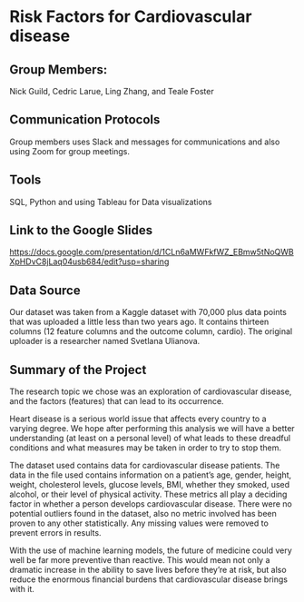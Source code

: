 # Risk Factors for Cardiovascular disease

## Group Members: 
Nick Guild, Cedric Larue, Ling Zhang, and Teale Foster

## Communication Protocols
Group members uses Slack and messages for communications and also using Zoom for group meetings. 

## Tools
SQL, Python and using Tableau for Data visualizations

## Link to the Google Slides
https://docs.google.com/presentation/d/1CLn6aMWFkfWZ_EBmw5tNoQWBXpHDvC8jLaq04usb684/edit?usp=sharing

## Data Source
Our dataset was taken from a Kaggle dataset with 70,000 plus data points that was uploaded a little less than two years ago. It contains thirteen columns (12 feature columns and the outcome column, cardio).  The original uploader is a researcher named Svetlana Ulianova.

## Summary of the Project
The research topic we chose was an exploration of cardiovascular disease, and the factors (features) that can lead to its occurrence.

Heart disease is a serious world issue that affects every country to a varying degree. We hope after performing this analysis we will have a better understanding (at least on a personal level) of what leads to these dreadful conditions and what measures may be taken in order to try to stop them.

The dataset used contains data for cardiovascular disease patients. The data in the file used contains information on a patient’s age, gender, height, weight, cholesterol levels, glucose levels, BMI, whether they smoked, used alcohol, or their level of physical activity. These metrics all play a deciding factor in whether a person develops cardiovascular disease. There were no potential outliers found in the dataset, also no metric involved has been proven to any other statistically. Any missing values were removed to prevent errors in results.

With the use of machine learning models, the future of medicine could very well be far more preventive than reactive.  This would mean not only a dramatic increase in the ability to save lives before they’re at risk, but also reduce the enormous financial burdens that cardiovascular disease brings with it.
